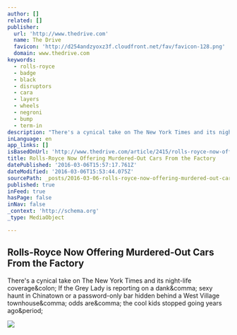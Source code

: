 ```yaml
---
author: []
related: []
publisher:
  url: 'http://www.thedrive.com'
  name: The Drive
  favicon: 'http://d254andzyoxz3f.cloudfront.net/fav/favicon-128.png'
  domain: www.thedrive.com
keywords:
  - rolls-royce
  - badge
  - black
  - disruptors
  - cara
  - layers
  - wheels
  - negroni
  - bump
  - term-in
description: "There's a cynical take on The New York Times and its night-life coverage: If the Grey Lady is reporting on a dank, sexy haunt in Chinatown or a password-only bar hidden behind a West Village townhouse, odds are, the cool kids stopped going years ago."
inLanguage: en
app_links: []
isBasedOnUrl: 'http://www.thedrive.com/article/2415/rolls-royce-now-offering-murdered-out-cars-from-the-factory'
title: Rolls-Royce Now Offering Murdered-Out Cars From the Factory
datePublished: '2016-03-06T15:57:17.761Z'
dateModified: '2016-03-06T15:53:44.075Z'
sourcePath: _posts/2016-03-06-rolls-royce-now-offering-murdered-out-cars-from-the-factory.md
published: true
inFeed: true
hasPage: false
inNav: false
_context: 'http://schema.org'
_type: MediaObject

---
```

<article style=""><h1>Rolls-Royce Now Offering Murdered-Out Cars From the Factory</h1><p>There's a cynical take on The New York Times and its night-life coverage&amp;colon; If the Grey Lady is reporting on a dank&amp;comma; sexy haunt in Chinatown or a password-only bar hidden behind a West Village townhouse&amp;comma; odds are&amp;comma; the cool kids stopped going years ago&amp;period;</p><img src="http://d254andzyoxz3f.cloudfront.net/030216-rolls-royce-black-art-1.jpg" /></article>